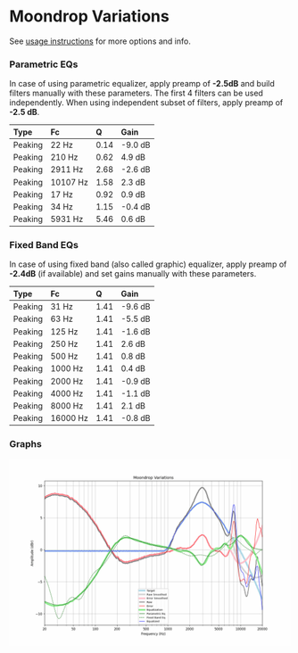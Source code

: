# Moondrop Variations
See [usage instructions](https://github.com/jaakkopasanen/AutoEq#usage) for more options and info.

### Parametric EQs
In case of using parametric equalizer, apply preamp of **-2.5dB** and build filters manually
with these parameters. The first 4 filters can be used independently.
When using independent subset of filters, apply preamp of **-2.5 dB**.

| Type    | Fc       |    Q | Gain    |
|:--------|:---------|:-----|:--------|
| Peaking | 22 Hz    | 0.14 | -9.0 dB |
| Peaking | 210 Hz   | 0.62 | 4.9 dB  |
| Peaking | 2911 Hz  | 2.68 | -2.6 dB |
| Peaking | 10107 Hz | 1.58 | 2.3 dB  |
| Peaking | 17 Hz    | 0.92 | 0.9 dB  |
| Peaking | 34 Hz    | 1.15 | -0.4 dB |
| Peaking | 5931 Hz  | 5.46 | 0.6 dB  |

### Fixed Band EQs
In case of using fixed band (also called graphic) equalizer, apply preamp of **-2.4dB**
(if available) and set gains manually with these parameters.

| Type    | Fc       |    Q | Gain    |
|:--------|:---------|:-----|:--------|
| Peaking | 31 Hz    | 1.41 | -9.6 dB |
| Peaking | 63 Hz    | 1.41 | -5.5 dB |
| Peaking | 125 Hz   | 1.41 | -1.6 dB |
| Peaking | 250 Hz   | 1.41 | 2.6 dB  |
| Peaking | 500 Hz   | 1.41 | 0.8 dB  |
| Peaking | 1000 Hz  | 1.41 | 0.4 dB  |
| Peaking | 2000 Hz  | 1.41 | -0.9 dB |
| Peaking | 4000 Hz  | 1.41 | -1.1 dB |
| Peaking | 8000 Hz  | 1.41 | 2.1 dB  |
| Peaking | 16000 Hz | 1.41 | -0.8 dB |

### Graphs
![](./Moondrop%20Variations.png)